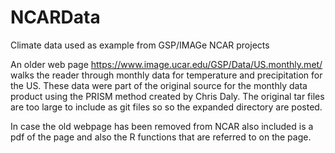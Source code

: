 # NCARData
Climate data used as example from  GSP/IMAGe NCAR projects 

An older web page 
https://www.image.ucar.edu/GSP/Data/US.monthly.met/
walks the reader through monthly data for temperature and precipitation 
for the US. These data were part of the original source for the monthly 
data product using the PRISM method created by Chris Daly. 
The original tar files are too large to include as git files so so the 
expanded directory are posted. 

In case the old webpage has been removed from NCAR also included is a pdf 
of the page and also the R functions that are referred to on the page. 

